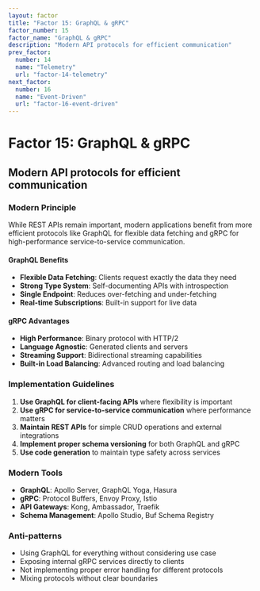 ```yaml
---
layout: factor
title: "Factor 15: GraphQL & gRPC"
factor_number: 15
factor_name: "GraphQL & gRPC"
description: "Modern API protocols for efficient communication"
prev_factor:
  number: 14
  name: "Telemetry"
  url: "factor-14-telemetry"
next_factor:
  number: 16
  name: "Event-Driven"
  url: "factor-16-event-driven"
---
```


# Factor 15: GraphQL & gRPC

## Modern API protocols for efficient communication

### Modern Principle

While REST APIs remain important, modern applications benefit from more efficient protocols like GraphQL for flexible data fetching and gRPC for high-performance service-to-service communication.

#### GraphQL Benefits

- **Flexible Data Fetching**: Clients request exactly the data they need
- **Strong Type System**: Self-documenting APIs with introspection
- **Single Endpoint**: Reduces over-fetching and under-fetching
- **Real-time Subscriptions**: Built-in support for live data

#### gRPC Advantages

- **High Performance**: Binary protocol with HTTP/2
- **Language Agnostic**: Generated clients and servers
- **Streaming Support**: Bidirectional streaming capabilities
- **Built-in Load Balancing**: Advanced routing and load balancing

### Implementation Guidelines

1. **Use GraphQL for client-facing APIs** where flexibility is important
2. **Use gRPC for service-to-service communication** where performance matters
3. **Maintain REST APIs** for simple CRUD operations and external integrations
4. **Implement proper schema versioning** for both GraphQL and gRPC
5. **Use code generation** to maintain type safety across services

### Modern Tools

- **GraphQL**: Apollo Server, GraphQL Yoga, Hasura
- **gRPC**: Protocol Buffers, Envoy Proxy, Istio
- **API Gateways**: Kong, Ambassador, Traefik
- **Schema Management**: Apollo Studio, Buf Schema Registry

### Anti-patterns

- Using GraphQL for everything without considering use case
- Exposing internal gRPC services directly to clients
- Not implementing proper error handling for different protocols
- Mixing protocols without clear boundaries